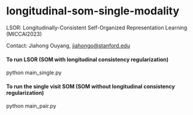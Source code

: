 # longitudinal-som-single-modality
LSOR: Longitudinally-Consistent Self-Organized Representation Learning (MICCAI2023)

Contact: Jiahong Ouyang, jiahongo@stanford.edu

#### To run LSOR  (SOM **with** longitudinal consistency regularization)
python main_single.py

#### To run the single visit SOM  (SOM **without** longitudinal consistency regularization)
python main_pair.py
